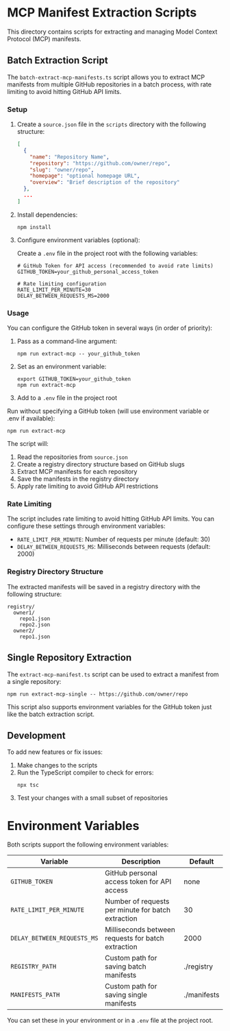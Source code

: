 # MCP Manifest Extraction Scripts

This directory contains scripts for extracting and managing Model Context Protocol (MCP) manifests.

## Batch Extraction Script

The `batch-extract-mcp-manifests.ts` script allows you to extract MCP manifests from multiple GitHub repositories in a batch process, with rate limiting to avoid hitting GitHub API limits.

### Setup

1. Create a `source.json` file in the `scripts` directory with the following structure:

   ```json
   [
     {
       "name": "Repository Name",
       "repository": "https://github.com/owner/repo",
       "slug": "owner/repo",
       "homepage": "optional homepage URL",
       "overview": "Brief description of the repository"
     },
     ...
   ]
   ```

2. Install dependencies:

   ```
   npm install
   ```

3. Configure environment variables (optional):

   Create a `.env` file in the project root with the following variables:

   ```
   # GitHub Token for API access (recommended to avoid rate limits)
   GITHUB_TOKEN=your_github_personal_access_token

   # Rate limiting configuration
   RATE_LIMIT_PER_MINUTE=30
   DELAY_BETWEEN_REQUESTS_MS=2000
   ```

### Usage

You can configure the GitHub token in several ways (in order of priority):

1. Pass as a command-line argument:

   ```
   npm run extract-mcp -- your_github_token
   ```

2. Set as an environment variable:

   ```
   export GITHUB_TOKEN=your_github_token
   npm run extract-mcp
   ```

3. Add to a `.env` file in the project root

Run without specifying a GitHub token (will use environment variable or .env if available):

```
npm run extract-mcp
```

The script will:

1. Read the repositories from `source.json`
2. Create a registry directory structure based on GitHub slugs
3. Extract MCP manifests for each repository
4. Save the manifests in the registry directory
5. Apply rate limiting to avoid GitHub API restrictions

### Rate Limiting

The script includes rate limiting to avoid hitting GitHub API limits. You can configure these settings through environment variables:

- `RATE_LIMIT_PER_MINUTE`: Number of requests per minute (default: 30)
- `DELAY_BETWEEN_REQUESTS_MS`: Milliseconds between requests (default: 2000)

### Registry Directory Structure

The extracted manifests will be saved in a registry directory with the following structure:

```
registry/
  owner1/
    repo1.json
    repo2.json
  owner2/
    repo1.json
```

## Single Repository Extraction

The `extract-mcp-manifest.ts` script can be used to extract a manifest from a single repository:

```
npm run extract-mcp-single -- https://github.com/owner/repo
```

This script also supports environment variables for the GitHub token just like the batch extraction script.

## Development

To add new features or fix issues:

1. Make changes to the scripts
2. Run the TypeScript compiler to check for errors:
   ```
   npx tsc
   ```
3. Test your changes with a small subset of repositories

# Environment Variables

Both scripts support the following environment variables:

| Variable                    | Description                                        | Default     |
| --------------------------- | -------------------------------------------------- | ----------- |
| `GITHUB_TOKEN`              | GitHub personal access token for API access        | none        |
| `RATE_LIMIT_PER_MINUTE`     | Number of requests per minute for batch extraction | 30          |
| `DELAY_BETWEEN_REQUESTS_MS` | Milliseconds between requests for batch extraction | 2000        |
| `REGISTRY_PATH`             | Custom path for saving batch manifests             | ./registry  |
| `MANIFESTS_PATH`            | Custom path for saving single manifests            | ./manifests |

You can set these in your environment or in a `.env` file at the project root.
